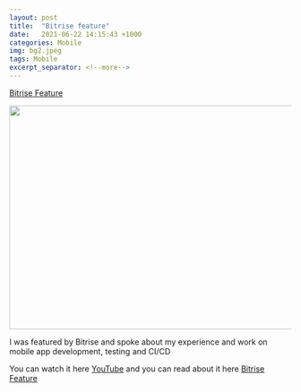 ```yaml
---
layout: post
title:  "Bitrise feature"
date:   2021-06-22 14:15:43 +1000
categories: Mobile
img: bg2.jpeg
tags: Mobile
excerpt_separator: <!--more-->
---
```


[Bitrise Feature](https://blog.bitrise.io/post/bitrise-open-source-and-the-api-bitrise-wall-mobile-app)

<img src="https://assets-global.website-files.com/6046919f8276b876330735e2/60d1aa9821db23c408af321a_723_G_CM%20Bitrise%20API%20Open%20Source.png" width="600" height="400">

I was featured by Bitrise and spoke about my experience and work on mobile app development, testing and CI/CD

You can watch it here [YouTube](https://www.youtube.com/watch?v=Ca2PSPK1hXs&ab_channel=Bitrise) and you can read about it here 
[Bitrise Feature](https://blog.bitrise.io/post/bitrise-open-source-and-the-api-bitrise-wall-mobile-app)

<!--more-->